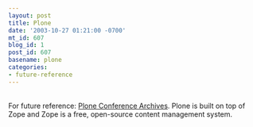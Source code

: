 ```yaml
---
layout: post
title: Plone
date: '2003-10-27 01:21:00 -0700'
mt_id: 607
blog_id: 1
post_id: 607
basename: plone
categories:
- future-reference
---
```

<br />For future reference: <a href="http://plone.org/events/conferences/1/archive">Plone Conference Archives</a>. Plone is built on top of Zope and Zope is a free, open-source content management system.<br /><br /><br />
